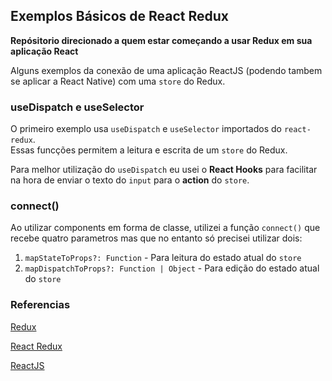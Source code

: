## Exemplos Básicos de React Redux
__Repósitorio direcionado a quem estar começando a usar Redux em sua aplicação React__

Alguns exemplos da conexão de uma aplicação ReactJS (podendo tambem se aplicar a React Native) com uma `store` do Redux.

### useDispatch e useSelector

O primeiro exemplo usa `useDispatch` e `useSelector` importados do `react-redux`.  
Essas funcções permitem a leitura e escrita de um `store` do Redux.

Para melhor utilização do `useDispatch` eu usei o __React Hooks__ para facilitar na hora de enviar o texto do `input` para o __action__ do `store`.

### connect()

Ao utilizar components em forma de classe, utilizei a função `connect()` que recebe quatro parametros mas que no entanto só precisei utilizar dois:

1. `mapStateToProps?: Function` - Para leitura do estado atual do `store`
2. `mapDispatchToProps?: Function | Object` - Para edição do estado atual do `store`

### __Referencias__

[Redux](https://redux.js.org/)

[React Redux](https://react-redux.js.org/)

[ReactJS](https://pt-br.reactjs.org/)




